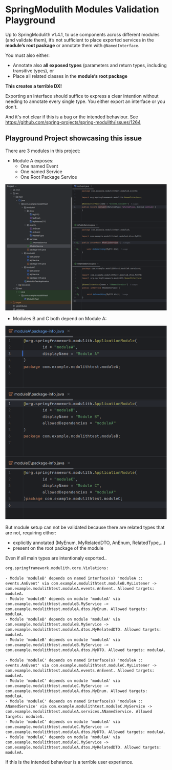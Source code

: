 # SpringModulith Modules Validation Playground

Up to SpringModulith v1.4.1, to use components across different modules (and validate them), it’s not sufficient to place exported services in the **module’s root package** or annotate them with `@NamedInterface`.

You must also either:
- Annotate also **all exposed types** (parameters and return types, including transitive types), or
- Place all related classes in the **module’s root package**

**This creates a terrible DX!**

Exporting an interface should suffice to express a clear intention without needing to annotate every single type. You either export an interface or you don't.

And it's not clear if this is a bug or the intended behaviour. See
https://github.com/spring-projects/spring-modulith/issues/1264

## Playground Project showcasing this issue

There are 3 modules in this project:
- Module A exposes:
  - One named Event
  - One named Service
  - One Root Package Service

![Project Screenshot](./project-screenshot.png)

- Modules B and C both depend on Module A:

![Module B and C depend on Module A](./modules-screenshot.png)

But module setup can not be validated because there are related types that are not, requiring either:

- explicitly annotated (MyEnum, MyRelatedDTO, AnEnum, RelatedType,...)
- present on the root package of the module

Even if all main types are intentionaly exported..

```log
org.springframework.modulith.core.Violations: 

- Module 'moduleB' depends on named interface(s) 'moduleA :: events.AnEvent' via com.example.modulithtest.moduleB.MyListener -> com.example.modulithtest.moduleA.events.AnEvent. Allowed targets: moduleA.
- Module 'moduleB' depends on module 'moduleA' via com.example.modulithtest.moduleB.MyService -> com.example.modulithtest.moduleA.dtos.MyEnum. Allowed targets: moduleA.
- Module 'moduleB' depends on module 'moduleA' via com.example.modulithtest.moduleB.MyService -> com.example.modulithtest.moduleA.dtos.MyRelatedDTO. Allowed targets: moduleA.
- Module 'moduleB' depends on module 'moduleA' via com.example.modulithtest.moduleB.MyService -> com.example.modulithtest.moduleA.dtos.MyDTO. Allowed targets: moduleA.

- Module 'moduleC' depends on named interface(s) 'moduleA :: events.AnEvent' via com.example.modulithtest.moduleC.MyListener -> com.example.modulithtest.moduleA.events.AnEvent. Allowed targets: moduleA.
- Module 'moduleC' depends on module 'moduleA' via com.example.modulithtest.moduleC.MyService -> com.example.modulithtest.moduleA.dtos.MyEnum. Allowed targets: moduleA.
- Module 'moduleC' depends on named interface(s) 'moduleA :: ANamedService' via com.example.modulithtest.moduleC.MyService -> com.example.modulithtest.moduleA.services.ANamedService. Allowed targets: moduleA.
- Module 'moduleC' depends on module 'moduleA' via com.example.modulithtest.moduleC.MyService -> com.example.modulithtest.moduleA.dtos.MyDTO. Allowed targets: moduleA.
- Module 'moduleC' depends on module 'moduleA' via com.example.modulithtest.moduleC.MyService -> com.example.modulithtest.moduleA.dtos.MyRelatedDTO. Allowed targets: moduleA.
```

If this is the intended behaviour is a terrible user experience.
